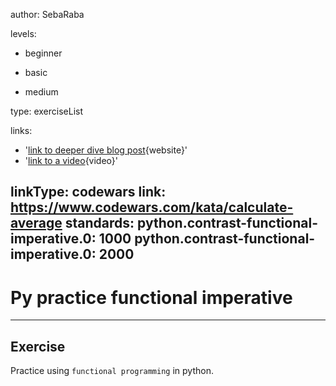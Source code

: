 
author: SebaRaba

levels:

  - beginner

  - basic

  - medium

type: exerciseList

links:

  - '[link to deeper dive blog post](https://www.vinta.com.br/blog/2015/functional-programming-python/){website}'
  - '[link to a video](https://www.youtube.com/watch?v=goypZR_lQ7I){video}'

linkType: codewars
link: https://www.codewars.com/kata/calculate-average
standards:
    python.contrast-functional-imperative.0: 1000
    python.contrast-functional-imperative.0: 2000
---
# Py practice functional imperative
---
## Exercise

Practice using `functional programming` in python.

